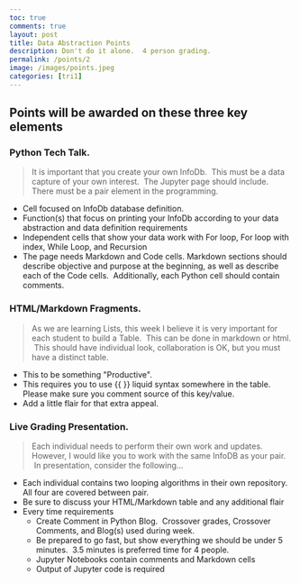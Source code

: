 ```yaml
---
toc: true
comments: true
layout: post
title: Data Abstraction Points
description: Don't do it alone.  4 person grading.
permalink: /points/2
image: /images/points.jpeg
categories: [tri1]
---
```


## Points will be awarded on these three key elements

### Python Tech Talk.  
> It is important that you create your own InfoDb.  This must be a data capture of your own interest.  The Jupyter page should include.  There must be a pair element in the programming.
- Cell focused on InfoDb database definition.  
- Function(s) that focus on printing your InfoDb according to your data abstraction and data definition requirements
- Independent cells that show your data work with For loop, For loop with index, While Loop, and Recursion
- The page needs Markdown and Code cells. Markdown sections should describe objective and purpose at the beginning, as well as describe each of the Code cells.  Additionally, each Python cell should contain comments.

### HTML/Markdown Fragments.  
> As we are learning Lists, this week I believe it is very important for each student to build a Table.  This can be done in markdown or html.   This should have individual look, collaboration is OK, but you must have a distinct table.
- This to be something "Productive".
- This requires you to use {{ }} liquid syntax somewhere in the table.  Please make sure you comment source of this key/value.
- Add a little flair for that extra appeal.

### Live Grading Presentation.  
> Each individual needs to perform their own work and updates.  However, I would like you to work with the same InfoDB as your pair.   In presentation, consider the following...
- Each individual contains two looping algorithms in their own repository.  All four are covered between pair.
- Be sure to discuss your HTML/Markdown table and any additional flair
- Every time requirements
    - Create Comment in Python Blog.  Crossover grades, Crossover Comments, and Blog(s) used during week.
    - Be prepared to go fast, but show everything we should be under 5 minutes.  3.5 minutes is preferred time for 4 people.
    - Jupyter Notebooks contain comments and Markdown cells
    - Output of Jupyter code is required
